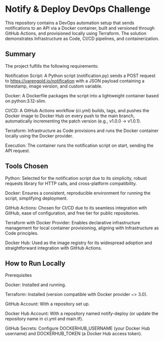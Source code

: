 # Notify & Deploy DevOps Challenge

This repository contains a DevOps automation setup that sends notifications to an API via a Docker container, built and versioned through GitHub Actions, and provisioned locally using Terraform. The solution demonstrates Infrastructure as Code, CI/CD pipelines, and containerization.

## Summary

The project fulfills the following requirements:





Notification Script: A Python script (notification.py) sends a POST request to https://varengold.io/notification with a JSON payload containing a timestamp, image version, and custom variable.



Docker: A Dockerfile packages the script into a lightweight container based on python:3.12-slim.



CI/CD: A GitHub Actions workflow (ci.yml) builds, tags, and pushes the Docker image to Docker Hub on every push to the main branch, automatically incrementing the patch version (e.g., v1.0.0 → v1.0.1).


Terraform: Infrastructure as Code provisions and runs the Docker container locally using the Docker provider.



Execution: The container runs the notification script on start, sending the API request.


## Tools Chosen


Python: Selected for the notification script due to its simplicity, robust requests library for HTTP calls, and cross-platform compatibility.



Docker: Ensures a consistent, reproducible environment for running the script, simplifying deployment.



GitHub Actions: Chosen for CI/CD due to its seamless integration with GitHub, ease of configuration, and free tier for public repositories.



Terraform with Docker Provider: Enables declarative infrastructure management for local container provisioning, aligning with Infrastructure as Code principles.



Docker Hub: Used as the image registry for its widespread adoption and straightforward integration with GitHub Actions.

## How to Run Locally

Prerequisites


Docker: Installed and running.



Terraform: Installed (version compatible with Docker provider ~> 3.0).



GitHub Account: With a repository set up.



Docker Hub Account: With a repository named notify-deploy (or update the repository name in ci.yml and main.tf).



GitHub Secrets: Configure DOCKERHUB_USERNAME (your Docker Hub username) and DOCKERHUB_TOKEN (a Docker Hub access token).


